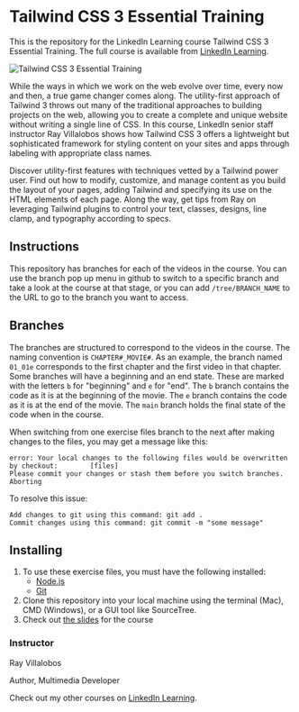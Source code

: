 # Tailwind CSS 3 Essential Training
This is the repository for the LinkedIn Learning course Tailwind CSS 3 Essential Training. The full course is available from [LinkedIn Learning][lil-course-url].

![Tailwind CSS 3 Essential Training][lil-thumbnail-url] 

While the ways in which we work on the web evolve over time, every now and then, a true game changer comes along. The utility-first approach of Tailwind 3 throws out many of the traditional approaches to building projects on the web, allowing you to create a complete and unique website without writing a single line of CSS. In this course, LinkedIn senior staff instructor Ray Villalobos shows how Tailwind CSS 3 offers a lightweight but sophisticated framework for styling content on your sites and apps through labeling with appropriate class names.

Discover utility-first features with techniques vetted by a Tailwind power user. Find out how to modify, customize, and manage content as you build the layout of your pages, adding Tailwind and specifying its use on the HTML elements of each page. Along the way, get tips from Ray on leveraging Tailwind plugins to control your text, classes, designs, line clamp, and typography according to specs.

## Instructions
This repository has branches for each of the videos in the course. You can use the branch pop up menu in github to switch to a specific branch and take a look at the course at that stage, or you can add `/tree/BRANCH_NAME` to the URL to go to the branch you want to access.

## Branches
The branches are structured to correspond to the videos in the course. The naming convention is `CHAPTER#_MOVIE#`. As an example, the branch named `01_01e` corresponds to the first chapter and the first video in that chapter. 
Some branches will have a beginning and an end state. These are marked with the letters `b` for "beginning" and `e` for "end". The `b` branch contains the code as it is at the beginning of the movie. The `e` branch contains the code as it is at the end of the movie. The `main` branch holds the final state of the code when in the course.

When switching from one exercise files branch to the next after making changes to the files, you may get a message like this:

    error: Your local changes to the following files would be overwritten by checkout:        [files]
    Please commit your changes or stash them before you switch branches.
    Aborting

To resolve this issue:
	
    Add changes to git using this command: git add .
	Commit changes using this command: git commit -m "some message"

## Installing

1. To use these exercise files, you must have the following installed:
   - [Node.js](https://nodejs.org)
   - [Git](https://git-scm.com/)
2. Clone this repository into your local machine using the terminal (Mac), CMD (Windows), or a GUI tool like SourceTree.
3. Check out [the slides](https://raybo.org/slides_tailwind3) for the course


### Instructor

Ray Villalobos 
                            
Author, Multimedia Developer

                           

Check out my other courses on [LinkedIn Learning](https://www.linkedin.com/learning/instructors/ray-villalobos).

[lil-course-url]: https://www.linkedin.com/learning/tailwind-css-3-essential-training
[lil-thumbnail-url]: https://cdn.lynda.com/course/2468006/2468006-1650380429558-16x9.jpg


